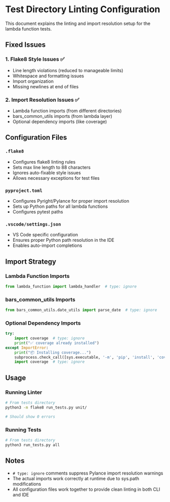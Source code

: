 # Test Directory Linting Configuration

This document explains the linting and import resolution setup for the lambda function tests.

## Fixed Issues

### 1. Flake8 Style Issues ✅
- Line length violations (reduced to manageable limits)
- Whitespace and formatting issues
- Import organization
- Missing newlines at end of files

### 2. Import Resolution Issues ✅
- Lambda function imports (from different directories)
- bars_common_utils imports (from lambda layer)
- Optional dependency imports (like coverage)

## Configuration Files

### `.flake8`
- Configures flake8 linting rules
- Sets max line length to 88 characters
- Ignores auto-fixable style issues
- Allows necessary exceptions for test files

### `pyproject.toml`
- Configures Pyright/Pylance for proper import resolution
- Sets up Python paths for all lambda functions
- Configures pytest paths

### `.vscode/settings.json`
- VS Code specific configuration
- Ensures proper Python path resolution in the IDE
- Enables auto-import completions

## Import Strategy

### Lambda Function Imports
```python
from lambda_function import lambda_handler  # type: ignore
```

### bars_common_utils Imports
```python
from bars_common_utils.date_utils import parse_date  # type: ignore
```

### Optional Dependency Imports
```python
try:
    import coverage  # type: ignore
    print("✅ coverage already installed")
except ImportError:
    print("📦 Installing coverage...")
    subprocess.check_call([sys.executable, '-m', 'pip', 'install', 'coverage[toml]'])
    import coverage  # type: ignore
```

## Usage

### Running Linter
```bash
# From tests directory
python3 -m flake8 run_tests.py unit/

# Should show 0 errors
```

### Running Tests
```bash
# From tests directory
python3 run_tests.py all
```

## Notes

- `# type: ignore` comments suppress Pylance import resolution warnings
- The actual imports work correctly at runtime due to sys.path modifications
- All configuration files work together to provide clean linting in both CLI and IDE 
